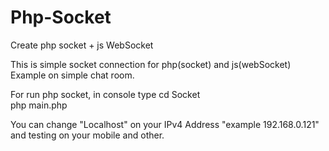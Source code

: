 # Php-Socket
Create php socket + js WebSocket

This is simple socket connection for php(socket) and js(webSocket)
Example on simple chat room.

For run php socket, in console type
cd Socket\
php main.php

You can change "Localhost" on your
IPv4 Address "example 192.168.0.121" and testing on your mobile and other.
